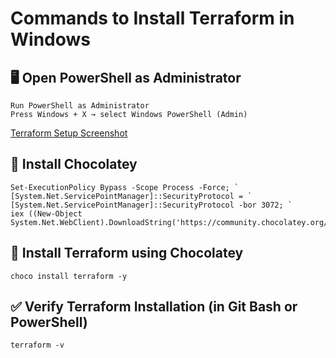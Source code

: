 # Commands to Install Terraform in Windows 

## 🖥️ Open PowerShell as Administrator
    Run PowerShell as Administrator
    Press Windows + X → select Windows PowerShell (Admin)

[Terraform Setup Screenshot](C:\Users\Hp\Desktop\Terraform\Powershell.png)

## 🍫 Install Chocolatey
    Set-ExecutionPolicy Bypass -Scope Process -Force; `
    [System.Net.ServicePointManager]::SecurityProtocol = `
    [System.Net.ServicePointManager]::SecurityProtocol -bor 3072; `
    iex ((New-Object System.Net.WebClient).DownloadString('https://community.chocolatey.org/install.ps1'))

## 🔧 Install Terraform using Chocolatey
    choco install terraform -y

## ✅ Verify Terraform Installation (in Git Bash or PowerShell)
    terraform -v
